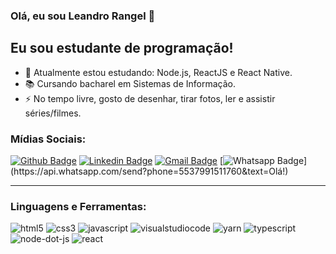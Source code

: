 ### Olá, eu sou Leandro Rangel :wave:

## Eu sou estudante de programação!

- :seedling: Atualmente estou estudando: Node.js, ReactJS e React Native.
- :books: Cursando bacharel em Sistemas de Informação.
- :zap: No tempo livre, gosto de desenhar, tirar fotos, ler e assistir séries/filmes.

### Mídias Sociais:

[![Github Badge](https://img.shields.io/badge/-Github-000?style=flat-square&logo=Github&logoColor=white&link=https://github.com/leandrorangel94)](https://github.com/leandrorangel94)
[![Linkedin Badge](https://img.shields.io/badge/-LinkedIn-blue?style=flat-square&logo=Linkedin&logoColor=white&link=https://www.linkedin.com/in/leandrorangel94/)](https://www.linkedin.com/in/leandrorangel94/)
[![Gmail Badge](https://img.shields.io/badge/-Gmail-c14438?style=flat-square&logo=Gmail&logoColor=white&link=mailto:leandrorangel94.lr@gmail.com)](mailto:leandrorangel94.lr@gmail.com)
[![Whatsapp Badge](https://img.shields.io/badge/-Whatsapp-4CA143?style=flat-square&labelColor=4CA143&logo=whatsapp&logoColor=white&link=https://api.whatsapp.com/send?phone=5537991511760&text=Olá!)](https://api.whatsapp.com/send?phone=5537991511760&text=Olá!)

---

### Linguagens e Ferramentas:

![html5](https://user-images.githubusercontent.com/39461509/89697627-6fa5a280-d8f3-11ea-9f17-1328926c6a9d.png)
![css3](https://user-images.githubusercontent.com/39461509/89697626-6f0d0c00-d8f3-11ea-9bb5-914be0b792b5.png)
![javascript](https://user-images.githubusercontent.com/39461509/89697628-6fa5a280-d8f3-11ea-9bbc-6d5a8cf6b34e.png)
![visualstudiocode](https://user-images.githubusercontent.com/39461509/89697633-70d6cf80-d8f3-11ea-9d83-10dd7e4104b0.png)
![yarn](https://user-images.githubusercontent.com/39461509/89697634-70d6cf80-d8f3-11ea-8412-ca95aad2c27d.png)
![typescript](https://user-images.githubusercontent.com/39461509/89697632-703e3900-d8f3-11ea-840a-9797708b3053.png)
![node-dot-js](https://user-images.githubusercontent.com/39461509/89697629-6fa5a280-d8f3-11ea-9602-11531ac0ab55.png)
![react](https://user-images.githubusercontent.com/39461509/89697630-703e3900-d8f3-11ea-9173-60fcd410ac2d.png)
